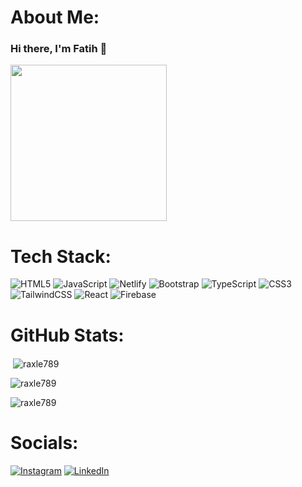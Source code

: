 # About Me:
### Hi there, I'm Fatih 👋 
<img src="https://github.com/raxle789/raxle789/assets/90817390/7a29fb7e-2b9e-4e58-970a-4f8f5bf48837" width="250">



# Tech Stack:
![HTML5](https://img.shields.io/badge/html5-%23E34F26.svg?style=for-the-badge&logo=html5&logoColor=white) ![JavaScript](https://img.shields.io/badge/javascript-%23323330.svg?style=for-the-badge&logo=javascript&logoColor=%23F7DF1E) ![Netlify](https://img.shields.io/badge/netlify-%23000000.svg?style=for-the-badge&logo=netlify&logoColor=#00C7B7) ![Bootstrap](https://img.shields.io/badge/bootstrap-%238511FA.svg?style=for-the-badge&logo=bootstrap&logoColor=white) ![TypeScript](https://img.shields.io/badge/typescript-%23007ACC.svg?style=for-the-badge&logo=typescript&logoColor=white) ![CSS3](https://img.shields.io/badge/css3-%231572B6.svg?style=for-the-badge&logo=css3&logoColor=white) ![TailwindCSS](https://img.shields.io/badge/tailwindcss-%2338B2AC.svg?style=for-the-badge&logo=tailwind-css&logoColor=white) ![React](https://img.shields.io/badge/react-%2320232a.svg?style=for-the-badge&logo=react&logoColor=%2361DAFB) ![Firebase](https://img.shields.io/badge/Firebase-039BE5?style=for-the-badge&logo=Firebase&logoColor=white) 


# GitHub Stats:
<p>&nbsp;<img align="center" src="https://github-readme-stats.vercel.app/api?username=raxle789&theme=tokyonight&hide_border=false&include_all_commits=true&count_private=false" alt="raxle789" /></p> 
<p><img align="center" src="https://github-readme-streak-stats.herokuapp.com/?user=raxle789&theme=tokyonight&hide_border=false" alt="raxle789" /></p> 
<p><img align="center" src="https://github-readme-stats.vercel.app/api/top-langs/?username=raxle789&theme=tokyonight&hide_border=false&include_all_commits=true&count_private=false&layout=compact" alt="raxle789" /></p> 


# Socials:
[![Instagram](https://img.shields.io/badge/Instagram-%23E4405F.svg?logo=Instagram&logoColor=white)](https://instagram.com/raxle789) [![LinkedIn](https://img.shields.io/badge/LinkedIn-%230077B5.svg?logo=linkedin&logoColor=white)](https://linkedin.com/in/abdalfatih) 
<!-- Proudly created with GPRM ( https://gprm.itsvg.in ) -->

